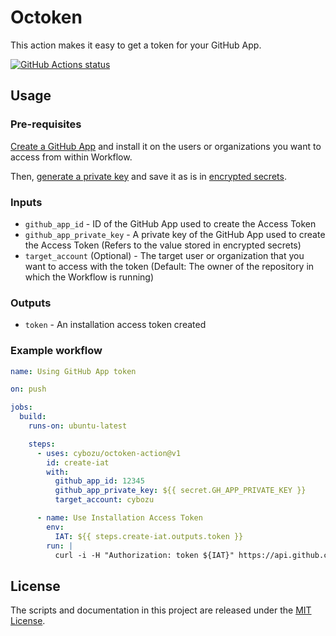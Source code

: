 # Octoken

This action makes it easy to get a token for your GitHub App.

[![GitHub Actions status](https://github.com/cybozu/octoken-action/workflows/Test/badge.svg)](https://github.com/cybozu/octoken-action/actions?query=workflow%3ATest)

## Usage

### Pre-requisites

[Create a GitHub App](https://docs.github.com/en/free-pro-team@latest/developers/apps/creating-a-github-app) and install it on the users or organizations you want to access from within Workflow.

Then, [generate a private key](https://docs.github.com/en/free-pro-team@latest/developers/apps/authenticating-with-github-apps#generating-a-private-key) and save it as is in [encrypted secrets](https://docs.github.com/en/free-pro-team@latest/actions/reference/encrypted-secrets).

### Inputs

- `github_app_id` - ID of the GitHub App used to create the Access Token
- `github_app_private_key` - A private key of the GitHub App used to create the Access Token (Refers to the value stored in encrypted secrets)
- `target_account` (Optional) - The target user or organization that you want to access with the token (Default: The owner of the repository in which the Workflow is running)

### Outputs

- `token` - An installation access token created

### Example workflow

```yaml
name: Using GitHub App token

on: push

jobs:
  build:
    runs-on: ubuntu-latest

    steps:
      - uses: cybozu/octoken-action@v1
        id: create-iat
        with:
          github_app_id: 12345
          github_app_private_key: ${{ secret.GH_APP_PRIVATE_KEY }}
          target_account: cybozu

      - name: Use Installation Access Token
        env:
          IAT: ${{ steps.create-iat.outputs.token }}
        run: |
          curl -i -H "Authorization: token ${IAT}" https://api.github.com/installation/repositories
```

## License

The scripts and documentation in this project are released under the [MIT License](LICENSE).
